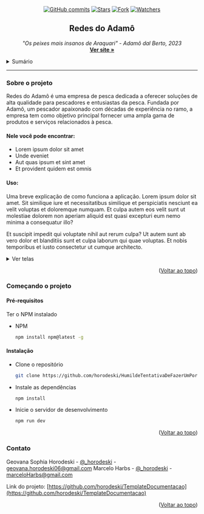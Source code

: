 <div align="center">
  
  [![GitHub commits](https://img.shields.io/github/commits-since/horodeski/RedesDoAdamo/v1.0.0.svg?style=social)](https://github.com/horodeski/RedesDoAdamo/commits/main)
  [![Stars](https://img.shields.io/github/stars/horodeski/RedesDoAdamo?style=social)](https://github.com/horodeski/RedesDoAdamo/stargazers)
  [![Fork](https://img.shields.io/github/forks/horodeski/RedesDoAdamo?style=social)](https://github.com/horodeski/RedesDoAdamo/network/members)
  [![Watchers](https://img.shields.io/github/watchers/horodeski/RedesDoAdamo?style=social)](hthttps://github.com/horodeski/RedesDoAdamo/watchers)
  
</div>


<a name="readme-top"></a>
<div align="center">
  <a href="https://github.com/horodeski/HumildeTentativaDeFazerUmPortfolio">
    <!-- logo se tiver 
    <img src="src/assets/img/logo.png" alt="Logo" width="200" height="200">
-->
  </a>

  <h2 align="center">Redes do Adamô</h2>

  <p align="center">
    <i>"Os peixes mais insanos de Araquari" - Adamô dal Berto, 2023 </i>
    <br />
    <a href="https://github.com/horodeski/TemplateDocumentacao"><strong>Ver site »</strong></a>
  </p>
</div>



<!-- TABLE OF CONTENTS -->
<details>
  <summary>Sumário</summary>
  <ol>
    <li>
      <a href="#sobre-o-projeto">Sobre o projeto</a>
      <ul>
        <li><a href="#nele-você-pode-encontrar">Nele você pode encontrar</a></li>
        <li><a href="#uso">Uso</a></li>
        <li><a href="#ver-telas">Ver telas</a></li>
      </ul>
    </li>
    <li>
      <a href="#começando-o-projeto">Começando o projeto</a>
      <ul>
        <li><a href="#pré-requisitos">Pré-requisitos</a></li>
        <li><a href="#instalação">Instalação</a></li>
      </ul>
    </li>
    <li><a href="#contato">Contato</a></li>
  </ol>
</details>

<hr>

<!-- ABOUT THE PROJECT -->
### Sobre o projeto
Redes do Adamô é uma empresa de pesca dedicada a oferecer soluções de alta qualidade para pescadores e entusiastas da pesca. Fundada por Adamô, um pescador apaixonado com décadas de experiência no ramo, a empresa tem como objetivo principal fornecer uma ampla gama de produtos e serviços relacionados à pesca.


    
#### Nele você pode encontrar:
* Lorem ipsum dolor sit amet
* Unde eveniet
* Aut quas ipsum et sint amet
* Et provident quidem est omnis



#### Uso:
Uma breve explicação de como funciona a aplicação. Lorem ipsum dolor sit amet. Sit similique iure et necessitatibus similique et perspiciatis nesciunt ea velit voluptas et doloremque numquam. Et culpa autem eos velit sunt ut molestiae dolorem non aperiam aliquid est quasi excepturi eum nemo minima a consequatur illo?

Et suscipit impedit qui voluptate nihil aut rerum culpa? Ut autem sunt ab vero dolor et blanditiis sunt et culpa laborum qui quae voluptas. Et nobis temporibus et iusto consectetur ut cumque architecto.

<details>
  <summary name="ver-telas">Ver telas</summary>
    <img src="screenshot.png" />
</details>

<p align="right">(<a href="#readme-top">Voltar ao topo</a>)</p>



<!-- GETTING STARTED -->
### Começando o projeto

#### Pré-requisitos
Ter o NPM instalado

* NPM
  ```sh
  npm install npm@latest -g
  ```

#### Instalação


* Clone o repositório
   ```sh
   git clone https://github.com/horodeski/HumildeTentativaDeFazerUmPortfolio
   ```

* Instale as dependências
  ```sh
  npm install
  ```

* Inicie o servidor de desenvolvimento

  ```sh
  npm run dev
  ```

<p align="right">(<a href="#readme-top">Voltar ao topo</a>)</p>

<!-- CONTACT -->
### Contato

Geovana Sophia Horodeski - [@_horodeski](https://twitter.com/_horodeski) - geovana.horodeski06@gmail.com
Marcelo Harbs - [@_horodeski](https://twitter.com/Harbs_lo) - marceloHarbs@gmail.com

Link do projeto: [https://github.com/horodeski/TemplateDocumentacao](https://github.com/horodeski/TemplateDocumentacao)


<p align="right">(<a href="#readme-top">Voltar ao topo</a>)</p>
